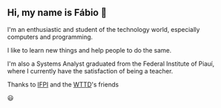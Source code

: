 ## Hi, my name is Fábio 👋

I'm an enthusiastic and student of the technology world, especially computers and programming.

I like to learn new things and help people to do the same.

I'm also a Systems Analyst graduated from the Federal Institute of Piauí, where I currently have the satisfaction of being a teacher.


Thanks to [IFPI](https://ifpi.edu.br) and the [WTTD](https://henriquebastos.net)'s friends

😃
